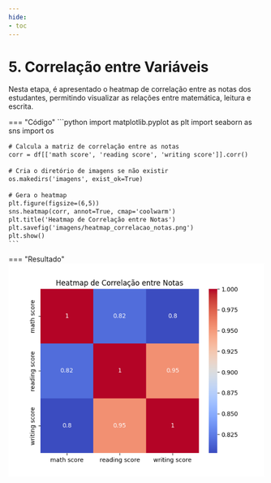 ```yaml
---
hide:
- toc
---
```


# 5. Correlação entre Variáveis

Nesta etapa, é apresentado o heatmap de correlação entre as notas dos estudantes, permitindo visualizar as relações entre matemática, leitura e escrita.

=== "Código"
    ```python
    import matplotlib.pyplot as plt
    import seaborn as sns
    import os

    # Calcula a matriz de correlação entre as notas
    corr = df[['math score', 'reading score', 'writing score']].corr()

    # Cria o diretório de imagens se não existir
    os.makedirs('imagens', exist_ok=True)

    # Gera o heatmap
    plt.figure(figsize=(6,5))
    sns.heatmap(corr, annot=True, cmap='coolwarm')
    plt.title('Heatmap de Correlação entre Notas')
    plt.savefig('imagens/heatmap_correlacao_notas.png')
    plt.show()
    ```
=== "Resultado"
    ![](imagens/heatmap_correlacao_notas.png)
